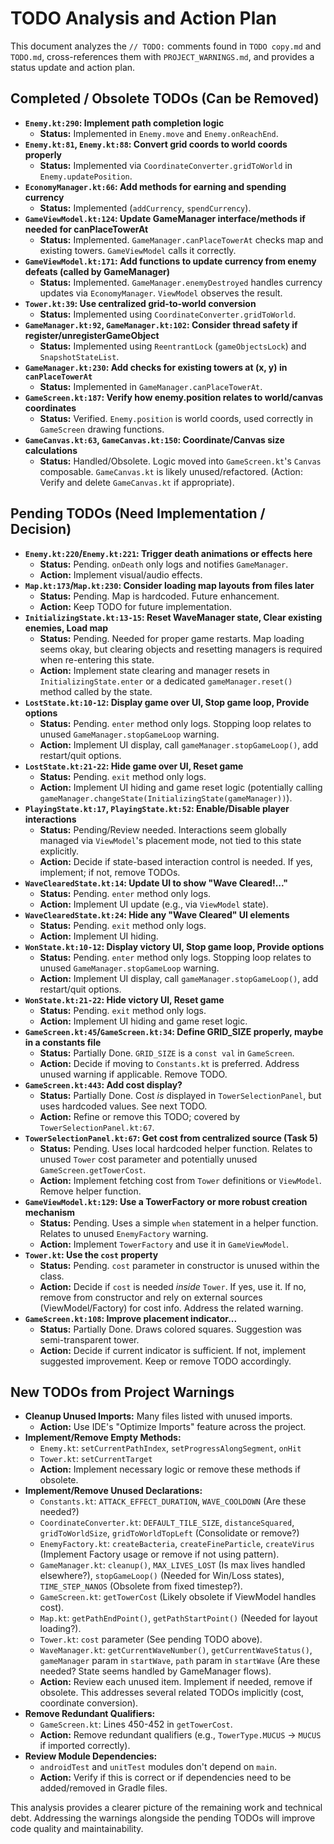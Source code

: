 # TODO Analysis and Action Plan

This document analyzes the `// TODO:` comments found in `TODO copy.md` and `TODO.md`, cross-references them with `PROJECT_WARNINGS.md`, and provides a status update and action plan.

## Completed / Obsolete TODOs (Can be Removed)

*   **`Enemy.kt:290`: Implement path completion logic**
    *   **Status:** Implemented in `Enemy.move` and `Enemy.onReachEnd`.
*   **`Enemy.kt:81`, `Enemy.kt:88`: Convert grid coords to world coords properly**
    *   **Status:** Implemented via `CoordinateConverter.gridToWorld` in `Enemy.updatePosition`.
*   **`EconomyManager.kt:66`: Add methods for earning and spending currency**
    *   **Status:** Implemented (`addCurrency`, `spendCurrency`).
*   **`GameViewModel.kt:124`: Update GameManager interface/methods if needed for canPlaceTowerAt**
    *   **Status:** Implemented. `GameManager.canPlaceTowerAt` checks map and existing towers. `GameViewModel` calls it correctly.
*   **`GameViewModel.kt:171`: Add functions to update currency from enemy defeats (called by GameManager)**
    *   **Status:** Implemented. `GameManager.enemyDestroyed` handles currency updates via `EconomyManager`. `ViewModel` observes the result.
*   **`Tower.kt:39`: Use centralized grid-to-world conversion**
    *   **Status:** Implemented using `CoordinateConverter.gridToWorld`.
*   **`GameManager.kt:92`, `GameManager.kt:102`: Consider thread safety if register/unregisterGameObject**
    *   **Status:** Implemented using `ReentrantLock` (`gameObjectsLock`) and `SnapshotStateList`.
*   **`GameManager.kt:230`: Add checks for existing towers at (x, y) in `canPlaceTowerAt`**
    *   **Status:** Implemented in `GameManager.canPlaceTowerAt`.
*   **`GameScreen.kt:187`: Verify how enemy.position relates to world/canvas coordinates**
    *   **Status:** Verified. `Enemy.position` is world coords, used correctly in `GameScreen` drawing functions.
*   **`GameCanvas.kt:63`, `GameCanvas.kt:150`: Coordinate/Canvas size calculations**
    *   **Status:** Handled/Obsolete. Logic moved into `GameScreen.kt`'s `Canvas` composable. `GameCanvas.kt` is likely unused/refactored. (Action: Verify and delete `GameCanvas.kt` if appropriate).

## Pending TODOs (Need Implementation / Decision)

*   **`Enemy.kt:220`/`Enemy.kt:221`: Trigger death animations or effects here**
    *   **Status:** Pending. `onDeath` only logs and notifies `GameManager`.
    *   **Action:** Implement visual/audio effects.
*   **`Map.kt:173`/`Map.kt:230`: Consider loading map layouts from files later**
    *   **Status:** Pending. Map is hardcoded. Future enhancement.
    *   **Action:** Keep TODO for future implementation.
*   **`InitializingState.kt:13-15`: Reset WaveManager state, Clear existing enemies, Load map**
    *   **Status:** Pending. Needed for proper game restarts. Map loading seems okay, but clearing objects and resetting managers is required when re-entering this state.
    *   **Action:** Implement state clearing and manager resets in `InitializingState.enter` or a dedicated `gameManager.reset()` method called by the state.
*   **`LostState.kt:10-12`: Display game over UI, Stop game loop, Provide options**
    *   **Status:** Pending. `enter` method only logs. Stopping loop relates to unused `GameManager.stopGameLoop` warning.
    *   **Action:** Implement UI display, call `gameManager.stopGameLoop()`, add restart/quit options.
*   **`LostState.kt:21-22`: Hide game over UI, Reset game**
    *   **Status:** Pending. `exit` method only logs.
    *   **Action:** Implement UI hiding and game reset logic (potentially calling `gameManager.changeState(InitializingState(gameManager))`).
*   **`PlayingState.kt:17`, `PlayingState.kt:52`: Enable/Disable player interactions**
    *   **Status:** Pending/Review needed. Interactions seem globally managed via `ViewModel`'s placement mode, not tied to this state explicitly.
    *   **Action:** Decide if state-based interaction control is needed. If yes, implement; if not, remove TODOs.
*   **`WaveClearedState.kt:14`: Update UI to show "Wave Cleared!..."**
    *   **Status:** Pending. `enter` method only logs.
    *   **Action:** Implement UI update (e.g., via `ViewModel` state).
*   **`WaveClearedState.kt:24`: Hide any "Wave Cleared" UI elements**
    *   **Status:** Pending. `exit` method only logs.
    *   **Action:** Implement UI hiding.
*   **`WonState.kt:10-12`: Display victory UI, Stop game loop, Provide options**
    *   **Status:** Pending. `enter` method only logs. Stopping loop relates to unused `GameManager.stopGameLoop` warning.
    *   **Action:** Implement UI display, call `gameManager.stopGameLoop()`, add restart/quit options.
*   **`WonState.kt:21-22`: Hide victory UI, Reset game**
    *   **Status:** Pending. `exit` method only logs.
    *   **Action:** Implement UI hiding and game reset logic.
*   **`GameScreen.kt:45`/`GameScreen.kt:34`: Define GRID_SIZE properly, maybe in a constants file**
    *   **Status:** Partially Done. `GRID_SIZE` is a `const val` in `GameScreen`.
    *   **Action:** Decide if moving to `Constants.kt` is preferred. Address unused warning if applicable. Remove TODO.
*   **`GameScreen.kt:443`: Add cost display?**
    *   **Status:** Partially Done. Cost *is* displayed in `TowerSelectionPanel`, but uses hardcoded values. See next TODO.
    *   **Action:** Refine or remove this TODO; covered by `TowerSelectionPanel.kt:67`.
*   **`TowerSelectionPanel.kt:67`: Get cost from centralized source (Task 5)**
    *   **Status:** Pending. Uses local hardcoded helper function. Relates to unused `Tower` cost parameter and potentially unused `GameScreen.getTowerCost`.
    *   **Action:** Implement fetching cost from `Tower` definitions or `ViewModel`. Remove helper function.
*   **`GameViewModel.kt:129`: Use a TowerFactory or more robust creation mechanism**
    *   **Status:** Pending. Uses a simple `when` statement in a helper function. Relates to unused `EnemyFactory` warning.
    *   **Action:** Implement `TowerFactory` and use it in `GameViewModel`.
*   **`Tower.kt`: Use the `cost` property**
    *   **Status:** Pending. `cost` parameter in constructor is unused within the class.
    *   **Action:** Decide if `cost` is needed *inside* `Tower`. If yes, use it. If no, remove from constructor and rely on external sources (ViewModel/Factory) for cost info. Address the related warning.
*   **`GameScreen.kt:108`: Improve placement indicator...**
    *   **Status:** Partially Done. Draws colored squares. Suggestion was semi-transparent tower.
    *   **Action:** Decide if current indicator is sufficient. If not, implement suggested improvement. Keep or remove TODO accordingly.

## New TODOs from Project Warnings

*   **Cleanup Unused Imports:** Many files listed with unused imports.
    *   **Action:** Use IDE's "Optimize Imports" feature across the project.
*   **Implement/Remove Empty Methods:**
    *   `Enemy.kt`: `setCurrentPathIndex`, `setProgressAlongSegment`, `onHit`
    *   `Tower.kt`: `setCurrentTarget`
    *   **Action:** Implement necessary logic or remove these methods if obsolete.
*   **Implement/Remove Unused Declarations:**
    *   `Constants.kt`: `ATTACK_EFFECT_DURATION`, `WAVE_COOLDOWN` (Are these needed?)
    *   `CoordinateConverter.kt`: `DEFAULT_TILE_SIZE`, `distanceSquared`, `gridToWorldSize`, `gridToWorldTopLeft` (Consolidate or remove?)
    *   `EnemyFactory.kt`: `createBacteria`, `createFineParticle`, `createVirus` (Implement Factory usage or remove if not using pattern).
    *   `GameManager.kt`: `cleanup()`, `MAX_LIVES_LOST` (Is max lives handled elsewhere?), `stopGameLoop()` (Needed for Win/Loss states), `TIME_STEP_NANOS` (Obsolete from fixed timestep?).
    *   `GameScreen.kt`: `getTowerCost` (Likely obsolete if ViewModel handles cost).
    *   `Map.kt`: `getPathEndPoint()`, `getPathStartPoint()` (Needed for layout loading?).
    *   `Tower.kt`: `cost` parameter (See pending TODO above).
    *   `WaveManager.kt`: `getCurrentWaveNumber()`, `getCurrentWaveStatus()`, `gameManager` param in `startWave`, `path` param in `startWave` (Are these needed? State seems handled by GameManager flows).
    *   **Action:** Review each unused item. Implement if needed, remove if obsolete. This addresses several related TODOs implicitly (cost, coordinate conversion).
*   **Remove Redundant Qualifiers:**
    *   `GameScreen.kt`: Lines 450-452 in `getTowerCost`.
    *   **Action:** Remove redundant qualifiers (e.g., `TowerType.MUCUS` -> `MUCUS` if imported correctly).
*   **Review Module Dependencies:**
    *   `androidTest` and `unitTest` modules don't depend on `main`.
    *   **Action:** Verify if this is correct or if dependencies need to be added/removed in Gradle files.

This analysis provides a clearer picture of the remaining work and technical debt. Addressing the warnings alongside the pending TODOs will improve code quality and maintainability. 